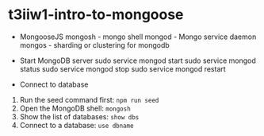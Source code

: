 # t3iiw1-intro-to-mongoose

- MongooseJS
mongosh - mongo shell
mongod - Mongo service daemon
mongos - sharding or clustering for mongodb

- Start MongoDB server
sudo service mongod start 
sudo service mongod status
sudo service mongod stop
sudo service mongod restart

- Connect to database
1. Run the seed command first: `npm run seed`
2. Open the MongoDB shell: `mongosh`
3. Show the list of databases: `show dbs`
4. Connect to a database: `use dbname`


